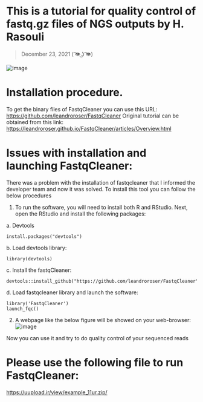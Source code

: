 # This is a tutorial for quality control of fastq.gz files of NGS outputs by H. Rasouli
> December 23, 2021   ( ͡👁️ ͜ʖ ͡👁️)

![image](https://user-images.githubusercontent.com/17006122/146686434-cd019170-e7d2-459e-a2b8-3a6edacf6383.png)

# Installation procedure.

To get the binary files of FastqCleaner you can use this URL: https://github.com/leandroroser/FastqCleaner
Original tutorial can be obtained from this link: https://leandroroser.github.io/FastqCleaner/articles/Overview.html

# Issues with installation and launching FastqCleaner:

There was a problem with the installation of fastqcleaner that I informed the developer team and now it was solved. To install this tool you can follow the below procedures
1. To run the software, you will need to install both R and RStudio. Next, open the RStudio and install the following packages:

a. Devtools
````````
install.packages("devtools")
````````
b. Load devtools library:
````````
library(devtools)
````````
c. Install the fastqCleaner:
````````
devtools::install_github("https://github.com/leandroroser/FastqCleaner")
````````
d. Load fastqcleaner library and launch the software:
````````
library('FastqCleaner')
launch_fqc()
````````

2. A webpage like the below figure will be showed on your web-browser:
![image](https://user-images.githubusercontent.com/17006122/146686697-01177599-e520-4726-a2c7-359c2aa1c0db.png)

Now you can use it and try to do quality control of your sequenced reads



# Please use the following file to run FastqCleaner:

https://uupload.ir/view/example_11ur.zip/

